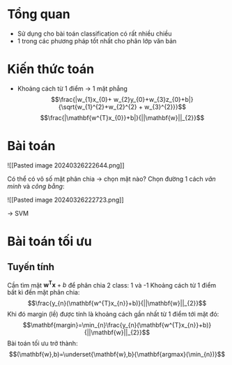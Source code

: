 # Tổng quan
- Sử dụng cho bài toán classification có rất nhiều chiều
- 1 trong các phương pháp tốt nhất cho phân lớp văn bản

# Kiến thức toán
- Khoảng cách từ 1 điểm -> 1 mặt phẳng$$\frac{|w_{1}x_{0}+ w_{2}y_{0}+w_{3}z_{0}+b|}{\sqrt{w_{1}^{2}+w_{2}^{2} + w_{3}^{2}}}$$ $$\frac{|\mathbf{w^{T}x_{0}}+b|}{||\mathbf{w}||_{2}}$$
# Bài toán
![[Pasted image 20240326222644.png]]

Có thể có vô số mặt phân chia -> chọn mặt nào?
Chọn đường 1 cách _văn minh_ và _công bằng_:

![[Pasted image 20240326222723.png]]

-> SVM

# Bài toán tối ưu
## Tuyến tính
Cần tìm mặt $\mathbf{w^{T}x}+b$ để phân chia 2 class: 1 và -1
Khoảng cách từ 1 điểm bất kì đến mặt phân chia:
$$\frac{y_{n}(\mathbf{w^{T}x_{n}}+b)}{||\mathbf{w}||_{2}}$$
Khi đó margin (lề) được tính là khoảng cách gần nhất từ 1 điểm tới mặt đó:$$\mathbf{margin}=\min_{n}\frac{y_{n}(\mathbf{w^{T}x_{n}}+b)}{||\mathbf{w}||_{2}}$$
Bài toán tối ưu trở thành:
$$(\mathbf{w},b)=\underset{\mathbf{w},b}{\mathbf{argmax}(\min_{n})}$$